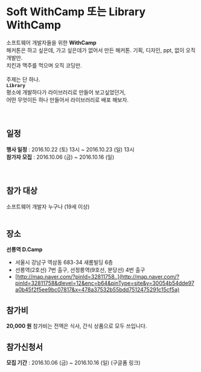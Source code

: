 # Soft WithCamp 또는 Library WithCamp
소프트웨어 개발자들을 위한 **WithCamp**<br>
해커톤은 하고 싶은데, 가고 싶은데가 없어서 만든 해커톤. 기획, 디자인, ppt, 없이 오직 개발만.<br>
치킨과 맥주를 먹으며 오직 코딩만. 
<br>
<br>
주제는 단 하나.<br>
**`Library`**<br>
평소에 개발하다가 라이브러리로 만들어 보고싶었던거,<br>
어떤 무엇이든 하나 만들어서 라이브러리로 배포 해보자.<br>
<br>
<br>
## 일정
**행사 일정** : 2016.10.22 (토) 13시 ~ 2016.10.23 (일) 13시<br>
**참가자 모집** : 2016.10.06 (금) ~ 2016.10.16 (일)<br>
<br>
<br>
## 참가 대상
소프트웨어 개발자 누구나 (19세 이상)
<br>
<br>
## 장소
**선릉역 D.Camp**
- 서울시 강남구 역삼동 683-34 새롬빌딩 6층
- 선릉역(2호선) 7번 출구, 선정릉역(9호선, 분당선) 4번 출구
- [http://map.naver.com/?pinId=32811758..](http://map.naver.com/?pinId=32811758&dlevel=12&enc=b64&pinType=site&y=30054b54dde97a0b45f2f5ee9bc07817&x=478a37532b55bdd7512475291c15cf5a)


## 참가비
**20,000 원**
참가비는 전액은 식사, 간식 상품으로 모두 쓰입니다.


## 참가신청서
**모집 기간** : 2016.10.06 (금) ~ 2016.10.16 (일)
(구글폼 링크)
